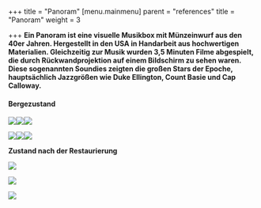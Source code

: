 +++
title = "Panoram"
[menu.mainmenu]
parent = "references"
title = "Panoram"
weight = 3

+++
**Ein Panoram ist eine visuelle Musikbox mit Münzeinwurf aus den 40er Jahren. Hergestellt in den USA in Handarbeit aus hochwertigen Materialien. Gleichzeitig zur Musik wurden 3,5 Minuten Filme abgespielt, die durch Rückwandprojektion auf einem Bildschirm zu sehen waren. Diese sogenannten Soundies zeigten die großen Stars der Epoche, hauptsächlich Jazzgrößen wie Duke Ellington, Count Basie und Cap Calloway.**

#### **Bergezustand**

![](/img/CIMG0010.jpg)![](/img/CIMG0013.jpg)![](/img/CIMG0007.jpg)

![](/img/CIMG0008.jpg)![](/img/CIMG0012.jpg)![](/img/CIMG0025.jpg)

**Zustand nach der Restaurierung**

![](/img/P1050003.jpg)

![](/img/P1050004.jpg)

![](/img/P1050005.jpg)